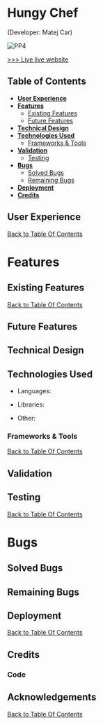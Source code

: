 # Hungy Chef

(Developer: Matej Car)


![PP4](/)


[ >>> Live live website ]()


## Table of Contents
- [**User Experience**](#user-experience)
- [**Features**](#features)
   - [Existing Features](#existing-features)
   - [Future Features](#future-features)
- [**Technical Design**](#technical-design)
- [**Technologies Used**](#technologies-used)
   - [Frameworks & Tools](#frameworks--tools)
- [**Validation**](#validation)
   - [Testing](#testing)
- [**Bugs**](#bugs)
   - [Solved Bugs](#solved-bugs)
   - [Remaining Bugs](#remaining-bugs)
- [**Deployment**](#deployment)
- [**Credits**](#credits)




## User Experience


[Back to Table Of Contents](#table-of-contents)


# Features


## Existing Features






[Back to Table Of Contents](#table-of-contents)


## Future Features




## Technical Design




## Technologies Used


- Languages:


- Libraries:


- Other:


### Frameworks & Tools


[Back to Table Of Contents](#table-of-contents)


## Validation


## Testing


[Back to Table Of Contents](#table-of-contents)


# Bugs


## Solved Bugs




## Remaining Bugs




## Deployment


[Back to Table Of Contents](#table-of-contents)


## Credits


### Code


## Acknowledgements




[Back to Table Of Contents](#table-of-contents)

